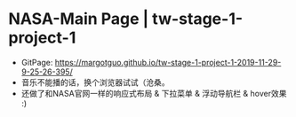 # NASA-Main Page | tw-stage-1-project-1

- GitPage: https://margotguo.github.io/tw-stage-1-project-1-2019-11-29-9-25-26-395/
- 音乐不能播的话，换个浏览器试试（沧桑。
- 还做了和NASA官网一样的响应式布局 & 下拉菜单 & 浮动导航栏 & hover效果 :)
